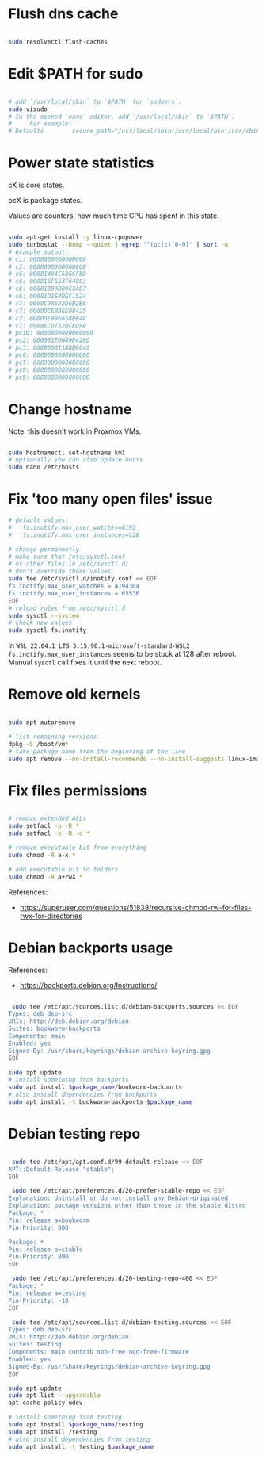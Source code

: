 
# Flush dns cache

```bash

sudo resolvectl flush-caches

```

# Edit $PATH for sudo

```bash

# add `/usr/local/sbin` to `$PATH` for `sudoers`:
sudo visudo
# In the opened `nano` editor, add `/usr/local/sbin` to `$PATH`.
#     For example:
# Defaults        secure_path="/usr/local/sbin:/usr/local/bin:/usr/sbin:/usr/bin:/sbin:/bin:/usr/local/sbin"

```

# Power state statistics

cX is core states.

pcX is package states.

Values are counters, how much time CPU has spent in this state.

```bash

sudo apt-get install -y linux-cpupower
sudo turbostat --Dump --quiet | egrep '^(pc|c)[0-9]' | sort -u
# example output:
# c1: 0000000000000000
# c3: 0000000000000000
# c6: 00001404C636CFBD
# c6: 000016F653F648C3
# c6: 00001899DB9C3AD7
# c6: 00001D1E4DEC1524
# c7: 0000C9A622D6B2B6
# c7: 0000DCEBBEE08425
# c7: 0000DE996658BF48
# c7: 0000ECD752BCEDFB
# pc10: 0000000000000000
# pc2: 000001E0649D420D
# pc3: 000000011ADB6C42
# pc6: 0000000000000000
# pc7: 0000000000000000
# pc8: 0000000000000000
# pc9: 0000000000000000

```

# Change hostname

Note: this doesn't work in Proxmox VMs.

```bash

sudo hostnamectl set-hostname km1
# optionally you can also update hosts
sudo nano /etc/hosts

```

# Fix 'too many open files' issue

```bash
# default values:
#   fs.inotify.max_user_watches=8192
#   fs.inotify.max_user_instances=128

# change permanently
# make sure that /etc/sysctl.conf
# or other files in /etc/sysctl.d/
# don't override these values
sudo tee /etc/sysctl.d/inotify.conf << EOF
fs.inotify.max_user_watches = 4194304
fs.inotify.max_user_instances = 65536
EOF
# reload rules from /etc/sysctl.d
sudo sysctl --system
# check new values
sudo sysctl fs.inotify

```

In `WSL 22.04.1 LTS 5.15.90.1-microsoft-standard-WSL2`
`fs.inotify.max_user_instances` seems to be stuck at 128 after reboot.
Manual `sysctl` call fixes it until the next reboot.

# Remove old kernels

```bash

sudo apt autoremove

# list remaining versions
dpkg -S /boot/vm*
# take package name from the beginning of the line
sudo apt remove --no-install-recommends --no-install-suggests linux-image-6.1.0-28-amd64 proxmox-kernel-6.8.12-8-pve-signed

```

# Fix files permissions

```bash

# remove extended ACLs
sudo setfacl -b -R *
sudo setfacl -b -R -d *

# remove executable bit from everything
sudo chmod -R a-x *

# add executable bit to folders
sudo chmod -R a+rwX *

```

References:
- https://superuser.com/questions/51838/recursive-chmod-rw-for-files-rwx-for-directories

# Debian backports usage

References:
- https://backports.debian.org/Instructions/

```bash

 sudo tee /etc/apt/sources.list.d/debian-backports.sources << EOF
Types: deb deb-src
URIs: http://deb.debian.org/debian
Suites: bookworm-backports
Components: main
Enabled: yes
Signed-By: /usr/share/keyrings/debian-archive-keyring.gpg
EOF

sudo apt update
# install something from backports
sudo apt install $package_name/bookworm-backports
# also install dependencies from backports
sudo apt install -t bookworm-backports $package_name

```

# Debian testing repo

```bash

 sudo tee /etc/apt/apt.conf.d/99-default-release << EOF
APT::Default-Release "stable";
EOF

 sudo tee /etc/apt/preferences.d/20-prefer-stable-repo << EOF
Explanation: Uninstall or do not install any Debian-originated
Explanation: package versions other than those in the stable distro
Package: *
Pin: release a=bookworm
Pin-Priority: 800

Package: *
Pin: release a=stable
Pin-Priority: 800
EOF

 sudo tee /etc/apt/preferences.d/20-testing-repo-400 << EOF
Package: *
Pin: release a=testing
Pin-Priority: -10
EOF

 sudo tee /etc/apt/sources.list.d/debian-testing.sources << EOF
Types: deb deb-src
URIs: http://deb.debian.org/debian
Suites: testing
Components: main contrib non-free non-free-firmware
Enabled: yes
Signed-By: /usr/share/keyrings/debian-archive-keyring.gpg
EOF

sudo apt update
sudo apt list --upgradable
apt-cache policy udev

# install something from testing
sudo apt install $package_name/testing
sudo apt install /testing
# also install dependencies from testing
sudo apt install -t testing $package_name

```
